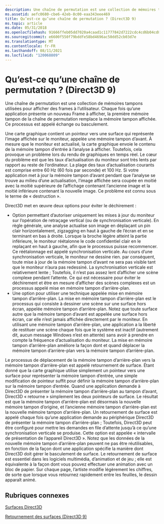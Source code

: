 ```yaml
---
description: Une chaîne de permutation est une collection de mémoires tampons utilisées pour afficher des frames à l’utilisateur.
ms.assetid: aefc0680-cbe6-42eb-8c00-eaa343eee469
title: Qu’est-ce qu’une chaîne de permutation ? (Direct3D 9)
ms.topic: article
ms.date: 05/31/2018
ms.openlocfilehash: 91666ffeb05dd7020a4caad1c11777842d7222cdc4cd6b04cd862edea5fff764
ms.sourcegitcommit: e6600f550f79bddfe58bd4696ac50dd52cb03d7e
ms.translationtype: MT
ms.contentlocale: fr-FR
ms.lasthandoff: 08/11/2021
ms.locfileid: "120068809"
---
```

# <a name="what-is-a-swap-chain-direct3d-9"></a>Qu’est-ce qu’une chaîne de permutation ? (Direct3D 9)

Une chaîne de permutation est une collection de mémoires tampons utilisées pour afficher des frames à l’utilisateur. Chaque fois qu’une application présente un nouveau Frame à afficher, la première mémoire tampon de la chaîne de permutation remplace la mémoire tampon affichée. Ce processus est appelé échange ou basculement.

Une carte graphique contient un pointeur vers une surface qui représente l’image affichée sur le moniteur, appelée une mémoire tampon d’avant. À mesure que le moniteur est actualisé, la carte graphique envoie le contenu de la mémoire tampon d’entrée à l’analyse à afficher. Toutefois, cela provoque un problème lors du rendu de graphiques en temps réel. Le cœur du problème est que les taux d’actualisation du moniteur sont très lents par rapport au reste de l’ordinateur. La plage des taux d’actualisation courants est comprise entre 60 Hz (60 fois par seconde) et 100 Hz. Si votre application met à jour la mémoire tampon d’avant pendant que l’analyse se trouve au milieu d’une actualisation, l’image affichée sera coupée en moitié avec la moitié supérieure de l’affichage contenant l’ancienne image et la moitié inférieure contenant la nouvelle image. Ce problème est connu sous le terme de « destruction ».

Direct3D met en œuvre deux options pour éviter le déchirement :

-   Option permettant d’autoriser uniquement les mises à jour du moniteur sur l’opération de retraçage vertical (ou de synchronisation verticale). En règle générale, une analyse actualise son image en déplaçant un pin clair horizontalement, zigzagging en haut à gauche de l’écran et en se terminant en bas à droite. Lorsque la broche légère atteint la partie inférieure, le moniteur réétalonne le code confidentiel clair en le replaçant en haut à gauche, afin que le processus puisse recommencer. Ce réétalonnage est appelé synchronisation verticale. Au cours d’une synchronisation verticale, le moniteur ne dessine rien. par conséquent, toute mise à jour de la mémoire tampon d’avant ne sera pas visible tant que le moniteur n’aura pas redessiné. La synchronisation verticale est relativement lente ; Toutefois, il n’est pas assez lent d’afficher une scène complexe pendant l’attente. Ce qui est nécessaire pour éviter le déchirement et être en mesure d’afficher des scènes complexes est un processus appelé mise en mémoire tampon d’arrière-plan.
-   Une option pour utiliser une technique appelée mise en mémoire tampon d’arrière-plan. La mise en mémoire tampon d’arrière-plan est le processus qui consiste à dessiner une scène sur une surface hors écran, appelée mémoire tampon d’arrière-plan. Notez que toute surface autre que la mémoire tampon d’avant est appelée une surface hors écran, car elle n’est jamais affichée directement par le moniteur. En utilisant une mémoire tampon d’arrière-plan, une application a la liberté de restituer une scène chaque fois que le système est inactif (autrement dit, aucun message Windows n’est en attente) sans avoir à prendre en compte la fréquence d’actualisation du moniteur. La mise en mémoire tampon d’arrière-plan améliore la façon dont et quand déplacer la mémoire tampon d’arrière-plan vers la mémoire tampon d’arrière-plan.

Le processus de déplacement de la mémoire tampon d’arrière-plan vers la mémoire tampon d’arrière-plan est appelé retournement de surface. Étant donné que la carte graphique utilise simplement un pointeur vers une surface pour représenter la mémoire tampon d’entrée, une simple modification de pointeur suffit pour définir la mémoire tampon d’arrière-plan sur la mémoire tampon d’entrée. Quand une application demande à Direct3D de présenter la mémoire tampon d’arrière-plan au tampon d’avant, Direct3D « retourne » simplement les deux pointeurs de surface. Le résultat est que la mémoire tampon d’arrière-plan est désormais la nouvelle mémoire tampon d’origine, et l’ancienne mémoire tampon d’arrière-plan est la nouvelle mémoire tampon d’arrière-plan. Un retournement de surface est appelé chaque fois qu’une application demande au périphérique Direct3D de présenter la mémoire tampon d’arrière-plan ; Toutefois, Direct3D peut être configuré pour mettre les demandes en file d’attente jusqu’à ce qu’une synchronisation verticale se produise. Cette option est appelée « intervalle de présentation de l’appareil Direct3D ». Notez que les données de la nouvelle mémoire tampon d’arrière-plan peuvent ne pas être réutilisables, en fonction de la façon dont une application spécifie la manière dont Direct3D doit gérer le basculement de surface. Le retournement de surface est essentiel dans les logiciels multimédia, d’animation et de jeu ; elle est équivalente à la façon dont vous pouvez effectuer une animation avec un bloc de papier. Sur chaque page, l’artiste modifie légèrement les chiffres, de sorte que lorsque vous retournez rapidement entre les feuilles, le dessin apparaît animé.

## <a name="related-topics"></a>Rubriques connexes

<dl> <dt>

[Surfaces Direct3D](direct3d-surfaces.md)
</dt> <dt>

[Retournement des surfaces (Direct3D 9)](flipping-surfaces.md)
</dt> </dl>

 

 



